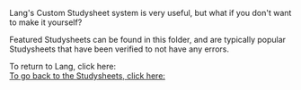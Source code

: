 Lang's Custom Studysheet system is very useful, but what if you don't want to make it yourself?

Featured Studysheets can be found in this folder, and are typically popular Studysheets that have been verified to not have any errors. 

To return to Lang, click here: <a href='https://nwvbug.com/Lang'>
  <br>
To go back to the Studysheets, click here: <a href='https://github.com/nwvbug/nwvbug/tree/main/Lang/featured'>
